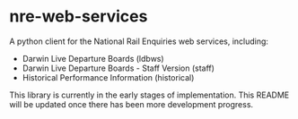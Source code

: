nre-web-services
================

A python client for the National Rail Enquiries web services, including:

* Darwin Live Departure Boards (ldbws)
* Darwin Live Departure Boards - Staff Version (staff)
* Historical Performance Information (historical)

This library is currently in the early stages of implementation. This README will be updated once
there has been more development progress.


